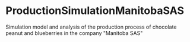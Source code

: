 # ProductionSimulationManitobaSAS
Simulation model and analysis of the production process of chocolate peanut and blueberries in the company "Manitoba SAS"
